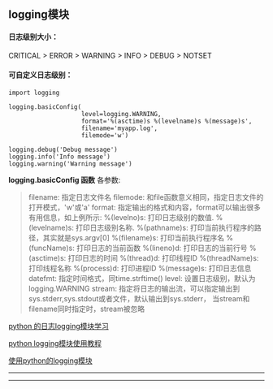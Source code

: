
logging模块
----

#### 日志级别大小：

CRITICAL > ERROR > WARNING > INFO > DEBUG > NOTSET

#### 可自定义日志级别：


    import logging

    logging.basicConfig(
                        level=logging.WARNING,
                        format='%(asctime)s %(levelname)s %(message)s',
                        filename='myapp.log',
                        filemode='w')

    logging.debug('Debug message')
    logging.info('Info message')
    logging.warning('Warning message')


**logging.basicConfig 函数** 各参数:

> filename: 指定日志文件名
> filemode: 和file函数意义相同，指定日志文件的打开模式，'w'或'a'
> format: 指定输出的格式和内容，format可以输出很多有用信息，如上例所示:
> %(levelno)s: 打印日志级别的数值.
> %(levelname)s: 打印日志级别名称.
> %(pathname)s: 打印当前执行程序的路径，其实就是sys.argv[0]
> %(filename)s: 打印当前执行程序名
> %(funcName)s: 打印日志的当前函数
> %(lineno)d: 打印日志的当前行号
> %(asctime)s: 打印日志的时间
> %(thread)d: 打印线程ID
> %(threadName)s: 打印线程名称
> %(process)d: 打印进程ID
> %(message)s: 打印日志信息
> datefmt: 指定时间格式，同time.strftime()
> level: 设置日志级别，默认为logging.WARNING
> stream: 指定将日志的输出流，可以指定输出到sys.stderr,sys.stdout或者文件，默认输出到sys.stderr，
> 当stream和filename同时指定时，stream被忽略

[python 的日志logging模块学习](http://blog.csdn.net/yatere/article/details/6655445)

[python logging模块使用教程](http://www.jianshu.com/p/feb86c06c4f4)

[使用python的logging模块](http://kenby.iteye.com/blog/1162698)

---

---

